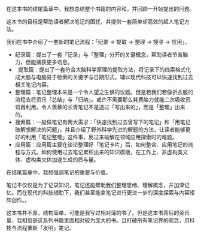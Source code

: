 
在这本书的结尾篇章中，我想总结整个书籍的内容和，并回顾一开始提出的问题。

这本书的目标是帮助读者解决笔记的困扰，并提供一套简单却高效的超人笔记方法。

我们在书中介绍了一套新的笔记流程：「纪录 -> 提取 -> 整理 -> 搜寻 -> 应用」。

*  纪录篇：提出了一套「记录」与「整理」分开的关键概念，帮助读者节省脑力，但能捕获更多讯息。
*   提取篇：提出了一套符合大脑科学原理的提取方法，将记录下的线索格式化成大脑与电脑易于检索的关键字与日期形式，辅以现代科技可以快速找到过去相关笔记内容。
*  整理篇：笔记整理本来是一个令人望之生惧的议题。但是若我们若像折衣服的流程去将资讯「总结」与「归纳」。或许不需要那么耗费脑力就能二次吸收资讯再利用。令人羡慕的长青笔记不是透过「写出来的」，而是「整理」出来的。
*  搜索篇：一般做笔记有两大需求：「快速找到过去曾写下的笔记」和「用笔记破解想解决的问题」。并且介绍了野外科学先进的解题的方法，让读者能够更好的利用「笔记整理」这件事，反过来破解在领域应用探索时的难题。
*  应用篇：应用篇主要在谈论整理好「笔记卡片」后，如何整合、应用笔记的流程与方式。如何使用过去笔记累积出来的知识模版，在工作上、非虚构类文体、虚构类文体加速生成的质与量。

在结尾篇章中，我想强调笔记的重要与价值。

笔记不仅仅是为了记录知识，笔记还能帮助我们整理思绪、理解概念，并加深记忆。而在现代的科技辅助下，我们甚至能拿笔记进行更进一步的深度探索与内容矩阵创作。。

这本书并不厚，结构简单，可能是我写过相对薄的书了。但是这本书背后的资讯量，我相信是这系列书籍里面相对较为庞大的书。且打破所有笔记界的观念，用科技与流程重新「发明」笔记。